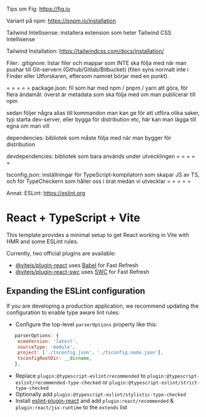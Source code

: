 Tips om Fig: https://fig.io

Variant på npm:
https://pnpm.io/installation

Tailwind Intellisense: installera extension som heter Tailwind CSS Intellisense

Tailwind Installation:
https://tailwindcss.com/docs/installation/

Filer:
.gitignore: listar filer och mappar som INTE ska följa med när man pushar till Git-servern (Github/Gitlab/Bitbucket) (filen syns normalt inte i Finder eller Utforskaren, eftersom namnet börjar med en punkt).

= = = = =
package.json: fil som har med npm / pnpm / yarn att göra, för flera ändamål: överst är metadata som ska följa med om man publicerar till npm

sedan följer några alias till kommandon man kan ge för att utföra olika saker, typ starta dev-server, eller bygga för distribution etc, här kan man lägga till egna om man vill

dependencies: bibliotek som måste följa med när man bygger för distribution

devdependencies: bibliotek som bara används under utvecklingen
= = = = =

tsconfig.json: inställningar för TypeScript-kompilatorn som skapar JS av TS, och för TypeCheckern som håller oss i örat medan vi utvecklar
= = = = =

Annat:
ESLint: https://eslint.org

# React + TypeScript + Vite

This template provides a minimal setup to get React working in Vite with HMR and some ESLint rules.

Currently, two official plugins are available:

-   [@vitejs/plugin-react](https://github.com/vitejs/vite-plugin-react/blob/main/packages/plugin-react/README.md) uses [Babel](https://babeljs.io/) for Fast Refresh
-   [@vitejs/plugin-react-swc](https://github.com/vitejs/vite-plugin-react-swc) uses [SWC](https://swc.rs/) for Fast Refresh

## Expanding the ESLint configuration

If you are developing a production application, we recommend updating the configuration to enable type aware lint rules:

-   Configure the top-level `parserOptions` property like this:

```js
   parserOptions: {
    ecmaVersion: 'latest',
    sourceType: 'module',
    project: ['./tsconfig.json', './tsconfig.node.json'],
    tsconfigRootDir: __dirname,
   },
```

-   Replace `plugin:@typescript-eslint/recommended` to `plugin:@typescript-eslint/recommended-type-checked` or `plugin:@typescript-eslint/strict-type-checked`
-   Optionally add `plugin:@typescript-eslint/stylistic-type-checked`
-   Install [eslint-plugin-react](https://github.com/jsx-eslint/eslint-plugin-react) and add `plugin:react/recommended` & `plugin:react/jsx-runtime` to the `extends` list
